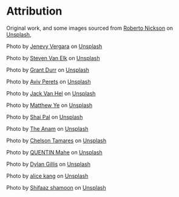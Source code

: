 <h1> Attribution</h1>
Original work, and some images sourced from <a href="https://unsplash.com>Unsplash</a> 

Photo by <a href="https://unsplash.com/@rpnickson?utm_content=creditCopyText&utm_medium=referral&utm_source=unsplash">Roberto Nickson</a> on <a href="https://unsplash.com/photos/building-with-infinity-pool-MA82mPIZeGI?utm_content=creditCopyText&utm_medium=referral&utm_source=unsplash">Unsplash</a>,

Photo by <a href="https://unsplash.com/@jenevoo?utm_content=creditCopyText&utm_medium=referral&utm_source=unsplash">Jenevy Vergara</a> on <a href="https://unsplash.com/photos/a-pool-with-a-slide-4fEdbbCVV5o?utm_content=creditCopyText&utm_medium=referral&utm_source=unsplash">Unsplash</a>
      
 Photo by <a href="https://unsplash.com/@stevenvanelk?utm_content=creditCopyText&utm_medium=referral&utm_source=unsplash">Steven Van Elk</a> on <a href="https://unsplash.com/photos/a-long-hallway-with-a-bench-in-the-middle-of-it-q9NuiSn8O58?utm_content=creditCopyText&utm_medium=referral&utm_source=unsplash">Unsplash</a>

 Photo by <a href="https://unsplash.com/@grant_durr?utm_content=creditCopyText&utm_medium=referral&utm_source=unsplash">Grant Durr</a> on <a href="https://unsplash.com/photos/green-leafed-plant-U1t34Bukk6U?utm_content=creditCopyText&utm_medium=referral&utm_source=unsplash">Unsplash</a>
      
Photo by <a href="https://unsplash.com/@avivperets?utm_content=creditCopyText&utm_medium=referral&utm_source=unsplash">Aviv Perets</a> on <a href="https://unsplash.com/photos/man-in-black-wet-suit-diving-on-water-with-school-of-fish-eLfDul2Uu8k?utm_content=creditCopyText&utm_medium=referral&utm_source=unsplash">Unsplash</a>

Photo by <a href="https://unsplash.com/@doilooklikeiselldrugs?utm_content=creditCopyText&utm_medium=referral&utm_source=unsplash">Jack Van Hel</a> on <a href="https://unsplash.com/photos/bar-neon-signage-e4rkyH6Jfhk?utm_content=creditCopyText&utm_medium=referral&utm_source=unsplash">Unsplash</a>
      
 Photo by <a href="https://unsplash.com/@matthewye?utm_content=creditCopyText&utm_medium=referral&utm_source=unsplash">Matthew Ye</a> on <a href="https://unsplash.com/photos/a-group-of-people-sitting-at-tables-on-a-beach-PG-GZa6c9Bk?utm_content=creditCopyText&utm_medium=referral&utm_source=unsplash">Unsplash</a>

Photo by <a href="https://unsplash.com/@shaipal?utm_content=creditCopyText&utm_medium=referral&utm_source=unsplash">Shai Pal</a> on <a href="https://unsplash.com/photos/brown-wooden-table-and-chairs-near-sea-during-daytime-56WKMCORs-0?utm_content=creditCopyText&utm_medium=referral&utm_source=unsplash">Unsplash</a>

Photo by <a href="https://unsplash.com/@theanamcxr?utm_content=creditCopyText&utm_medium=referral&utm_source=unsplash">The Anam</a> on <a href="https://unsplash.com/photos/woman-in-black-tube-top-sitting-on-chair-X1s5YSBw8lU?utm_content=creditCopyText&utm_medium=referral&utm_source=unsplash">Unsplash</a>
      
Photo by <a href="https://unsplash.com/@jd_chon?utm_content=creditCopyText&utm_medium=referral&utm_source=unsplash">Chelson Tamares</a> on <a href="https://unsplash.com/photos/persons-hand-on-white-textile-SyCC0GQi5S4?utm_content=creditCopyText&utm_medium=referral&utm_source=unsplash">Unsplash</a>
      
Photo by <a href="https://unsplash.com/@quentinmahe?utm_content=creditCopyText&utm_medium=referral&utm_source=unsplash">QUENTIN Mahe</a> on <a href="https://unsplash.com/photos/a-woman-getting-her-hair-washed-in-a-sink-mAW3jUP6G6E?utm_content=creditCopyText&utm_medium=referral&utm_source=unsplash">Unsplash</a>
      
Photo by <a href="https://unsplash.com/@dylandgillis?utm_content=creditCopyText&utm_medium=referral&utm_source=unsplash">Dylan Gillis</a> on <a href="https://unsplash.com/photos/woman-in-white-tank-top-and-pink-leggings-doing-yoga-YJdCZba0TYE?utm_content=creditCopyText&utm_medium=referral&utm_source=unsplash">Unsplash</a>
      
Photo by <a href="https://unsplash.com/@thisisalicekang?utm_content=creditCopyText&utm_medium=referral&utm_source=unsplash">alice kang</a> on <a href="https://unsplash.com/photos/black-and-white-table-lamp-Bc_uN5PeErA?utm_content=creditCopyText&utm_medium=referral&utm_source=unsplash">Unsplash</a>

Photo by <a href="https://unsplash.com/@sotti?utm_content=creditCopyText&utm_medium=referral&utm_source=unsplash">Shifaaz shamoon</a> on <a href="https://unsplash.com/photos/aerial-photography-of-large-body-of-water-and-shoreline-okVXy9tG3KY?utm_content=creditCopyText&utm_medium=referral&utm_source=unsplash">Unsplash</a>
      